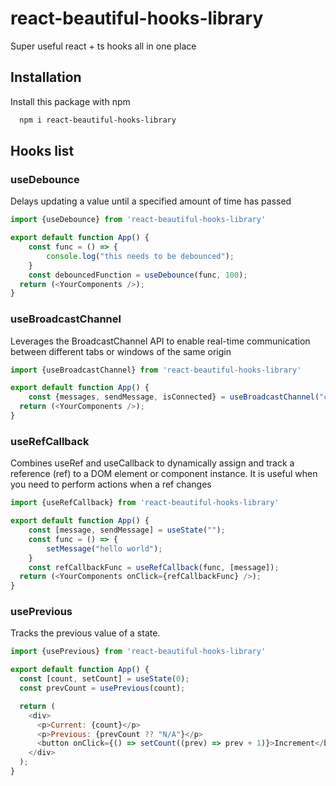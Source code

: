 # react-beautiful-hooks-library

Super useful react + ts hooks all in one place

## Installation

Install this package with npm

```bash
  npm i react-beautiful-hooks-library
```
    

## Hooks list

### useDebounce

Delays updating a value until a specified amount of time has passed

```javascript
import {useDebounce} from 'react-beautiful-hooks-library'

export default function App() {
    const func = () => {
        console.log("this needs to be debounced");
    }
    const debouncedFunction = useDebounce(func, 100);
  return (<YourComponents />);
}
```

### useBroadcastChannel
Leverages the BroadcastChannel API to enable real-time communication between 
different tabs or windows of the same origin

```javascript
import {useBroadcastChannel} from 'react-beautiful-hooks-library'

export default function App() {
    const {messages, sendMessage, isConnected} = useBroadcastChannel("channel name")
  return (<YourComponents />);
}
```

### useRefCallback

Combines useRef and useCallback to dynamically assign and track a reference (ref) to a DOM element or component instance. It is useful when you need to perform actions when a ref changes

```javascript
import {useRefCallback} from 'react-beautiful-hooks-library'

export default function App() {
    const [message, sendMessage] = useState("");
    const func = () => {
        setMessage("hello world");
    }
    const refCallbackFunc = useRefCallback(func, [message]);
  return (<YourComponents onClick={refCallbackFunc} />);
}
```

### usePrevious

Tracks the previous value of a state.

```javascript
import {usePrevious} from 'react-beautiful-hooks-library'

export default function App() {
  const [count, setCount] = useState(0);
  const prevCount = usePrevious(count);

  return (
    <div>
      <p>Current: {count}</p>
      <p>Previous: {prevCount ?? "N/A"}</p>
      <button onClick={() => setCount((prev) => prev + 1)}>Increment</button>
    </div>
  );
}
```